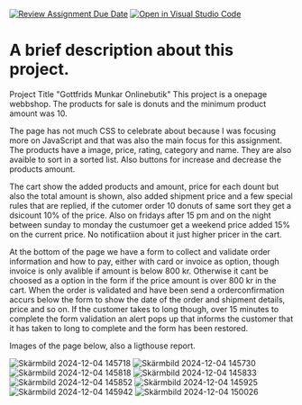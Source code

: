 [![Review Assignment Due Date](https://classroom.github.com/assets/deadline-readme-button-22041afd0340ce965d47ae6ef1cefeee28c7c493a6346c4f15d667ab976d596c.svg)](https://classroom.github.com/a/P54kDXVP)
[![Open in Visual Studio Code](https://classroom.github.com/assets/open-in-vscode-2e0aaae1b6195c2367325f4f02e2d04e9abb55f0b24a779b69b11b9e10269abc.svg)](https://classroom.github.com/online_ide?assignment_repo_id=17085808&assignment_repo_type=AssignmentRepo)
# A brief description about this project.
Project Title "Gottfrids Munkar Onlinebutik"
This project is a onepage webbshop. The products for sale is donuts and the minimum product amount was 10. 

The page has not much CSS to celebrate about because I was focusing more on JavaScript and that was also the main focus for this assignment. 
The products have a image, price, rating, category and name. They are also avaible to sort in a sorted list. Also buttons for increase and decrease the products amount.

The cart show the added products and amount, price for each dount but also the total amount is shown, also added shipment price and a few special rules that are replied, if
the cutomer order 10 donuts of same sort they get a dsicount 10% of the price. Also on fridays after 15 pm and on the night between sunday to monday the custumoer get a weekend price
added 15% on the current price. No notificatiion about it just higher pricer in the cart. 

At the bottom of the page we have a form to collect and validate order information and how to pay, either with card or invoice as option, though invoice is only avalible if amount is below
800 kr. Otherwise it cant be choosed as a option in the form if the price amount is over 800 kr in the cart. When the order is validated and have been send a orderconfirmation accurs below
the form to show the date of the order and shipment details, price and so on. If the customer takes to long though, over 15 minutes to complete the form validation an alert pops up that informs
the customer that it has taken to long to complete and the form has been restored. 

Images of the page below, also a ligthouse report. 

![Skärmbild 2024-12-04 145718](https://github.com/user-attachments/assets/a2320c4e-21a9-414a-b359-c8e3348bdf67)
![Skärmbild 2024-12-04 145730](https://github.com/user-attachments/assets/155228b5-6bcc-41cb-b56c-eb1fe1680881)
![Skärmbild 2024-12-04 145818](https://github.com/user-attachments/assets/6e1e6156-42db-483e-ada4-a424db171b86)
![Skärmbild 2024-12-04 145833](https://github.com/user-attachments/assets/df099116-a3ef-42d4-970f-99972b63f4ca)
![Skärmbild 2024-12-04 145852](https://github.com/user-attachments/assets/c43bb77a-1c52-4839-9af5-f586defd12ec)
![Skärmbild 2024-12-04 145925](https://github.com/user-attachments/assets/ad72b506-3d79-4364-89fd-4bee4c6ec76b)
![Skärmbild 2024-12-04 145942](https://github.com/user-attachments/assets/6ac4af82-e9e8-4cde-a791-d82f5ed1dad5)
![Skärmbild 2024-12-04 150026](https://github.com/user-attachments/assets/f179b4f7-a04a-42c0-a0ed-e2880613c6bd)








